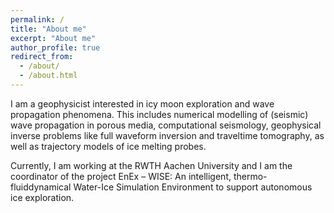 ```yaml
---
permalink: /
title: "About me"
excerpt: "About me"
author_profile: true
redirect_from: 
  - /about/
  - /about.html
---
```


I am a geophysicist interested in icy moon exploration and wave propagation phenomena. This includes numerical modelling of (seismic) wave propagation in porous media, computational seismology, geophysical inverse problems like full waveform inversion and traveltime tomography, as well as trajectory models of ice melting probes.

Currently, I am working at the RWTH Aachen University and I am the coordinator of the project EnEx – WISE: An intelligent, thermo-fluiddynamical Water-Ice Simulation Environment to support autonomous ice exploration.
